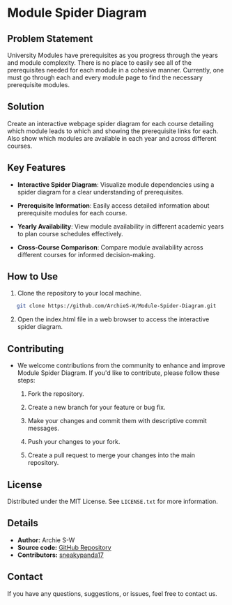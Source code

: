 # Module Spider Diagram

## Problem Statement

University Modules have prerequisites as you progress through the years and module complexity. There is no place to easily see all of the prerequisites needed for each module in a cohesive manner. Currently, one must go through each and every module page to find the necessary prerequisite modules.

## Solution

Create an interactive webpage spider diagram for each course detailing which module leads to which and showing the prerequisite links for each. Also show which modules are available in each year and across different courses.

## Key Features

- **Interactive Spider Diagram**: Visualize module dependencies using a spider diagram for a clear understanding of prerequisites.

- **Prerequisite Information**: Easily access detailed information about prerequisite modules for each course.

- **Yearly Availability**: View module availability in different academic years to plan course schedules effectively.

- **Cross-Course Comparison**: Compare module availability across different courses for informed decision-making.

## How to Use

1. Clone the repository to your local machine.

```bash
   git clone https://github.com/ArchieS-W/Module-Spider-Diagram.git
```

2. Open the index.html file in a web browser to access the interactive spider diagram.

## Contributing
- We welcome contributions from the community to enhance and improve Module Spider Diagram. If you'd like to contribute, please follow these steps:

    1. Fork the repository.

    2. Create a new branch for your feature or bug fix.

    3. Make your changes and commit them with descriptive commit messages.

    4. Push your changes to your fork.

    5. Create a pull request to merge your changes into the main repository.


## License
Distributed under the MIT License. See `LICENSE.txt` for more information.

## Details

- **Author:** Archie S-W
- **Source code:** [GitHub Repository](https://github.com/ArchieS-W/Module-Spider-Diagram)
- **Contributors:** [sneakypanda17](https://github.com/sneakypanda17)


## Contact
If you have any questions, suggestions, or issues, feel free to contact us.
